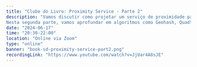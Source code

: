 ```yaml
---
title: "Clube do Livro: Proximity Service - Parte 2"
description: "Vamos discutir como projetar um serviço de proximidade para encontrar lugares como restaurantes e hotéis, abordando desde os requisitos até estratégias de escalabilidade.
Nesta segunda parte, vamos aprofundar em algoritmos como Geohash, Quadtree, Google S2, e fazer um Design Deep Dive do problema."
date: "2024-06-17"
time: "20:30-22:00"
location: "Online via Zoom"
type: "online"
banner: "book-sd-proximity-service-part2.png"
recordingLink: "https://www.youtube.com/watch?v=JjUar4A8sJE"
---
```

